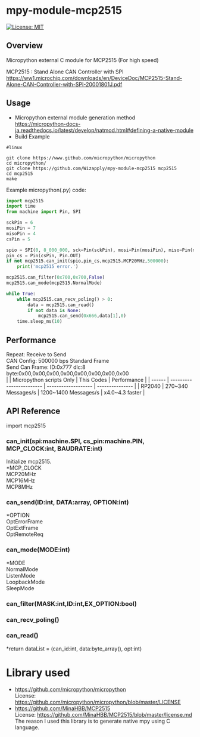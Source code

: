 # mpy-module-mcp2515
[![License: MIT](https://img.shields.io/badge/License-MIT-yellow.svg)](https://opensource.org/licenses/MIT)

## Overview
Micropython external C module for MCP2515 (For high speed)  

MCP2515 : Stand Alone CAN Controller with SPI  
https://ww1.microchip.com/downloads/en/DeviceDoc/MCP2515-Stand-Alone-CAN-Controller-with-SPI-20001801J.pdf

## Usage
* Micropython external module generation method  
  https://micropython-docs-ja.readthedocs.io/latest/develop/natmod.html#defining-a-native-module
* Build Example
```
#linux

git clone https://www.github.com/micropython/micropython
cd micropython/
git clone https://github.com/Wizapply/mpy-module-mcp2515 mcp2515
cd mcp2515
make
```

Example micropython(.py) code:
```python
import mcp2515
import time
from machine import Pin, SPI

sckPin = 6
mosiPin = 7
misoPin = 4
csPin = 5

spio = SPI(0, 8_000_000, sck=Pin(sckPin), mosi=Pin(mosiPin), miso=Pin(misoPin))
pin_cs = Pin(csPin, Pin.OUT)
if not mcp2515.can_init(spio,pin_cs,mcp2515.MCP20MHz,500000):
    print('mcp2515 error.')

mcp2515.can_filter(0x700,0x700,False)
mcp2515.can_mode(mcp2515.NormalMode)

while True:
    while mcp2515.can_recv_poling() > 0:
        data = mcp2515.can_read()
        if not data is None:
            mcp2515.can_send(0x666,data[1],0)
    time.sleep_ms(10)
```

## Performance
Repeat: Receive to Send  
CAN Config: 500000 bps Standard Frame  
Send Can Frame: ID:0x777 dlc:8 byte:0x00,0x00,0x00,0x00,0x00,0x00,0x00,0x00  
|        | Micropython scripts Only | This Codes          | Performance     | 
| ------ | ------------------------ | ------------------- | --------------- | 
| RP2040 | 270~340 Messages/s | 1200~1400 Messages/s | x4.0~4.3 faster | 

## API Reference

import mcp2515

### can_init(spi:machine.SPI, cs_pin:machine.PIN, MCP_CLOCK:int, BAUDRATE:int)
Initialize mcp2515.  
*MCP_CLOCK  
 MCP20MHz  
 MCP16MHz  
 MCP8MHz  

### can_send(ID:int, DATA:array, OPTION:int)
*OPTION  
 OptErrorFrame  
 OptExtFrame  
 OptRemoteReq 

### can_mode(MODE:int)
*MODE  
 NormalMode  
 ListenMode  
 LoopbackMode  
 SleepMode  

### can_filter(MASK:int,ID:int,EX_OPTION:bool)

### can_recv_poling()

### can_read()
*return
 dataList = (can_id:int, data:byte_array(), opt:int)

# Library used
* https://github.com/micropython/micropython  
  License: https://github.com/micropython/micropython/blob/master/LICENSE
* https://github.com/MinaHBB/MCP2515  
  License: https://github.com/MinaHBB/MCP2515/blob/master/license.md  
  The reason I used this library is to generate native mpy using C language.
